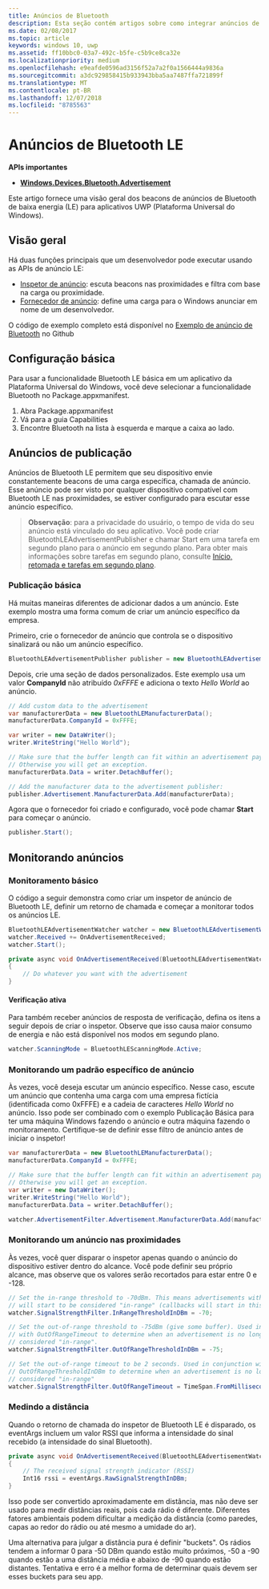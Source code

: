 ```yaml
---
title: Anúncios de Bluetooth
description: Esta seção contém artigos sobre como integrar anúncios de Bluetooth de baixa energia (LE) a aplicativos UWP (Plataforma Universal do Windows) por meio do usuário de APIs AdvertisementWatcher e AdvertisementPublisher.
ms.date: 02/08/2017
ms.topic: article
keywords: windows 10, uwp
ms.assetid: ff10bbc0-03a7-492c-b5fe-c5b9ce8ca32e
ms.localizationpriority: medium
ms.openlocfilehash: e9eafde0596ad3156f52a7a2f0a1566444a9836a
ms.sourcegitcommit: a3dc929858415b933943bba5aa7487ffa721899f
ms.translationtype: MT
ms.contentlocale: pt-BR
ms.lasthandoff: 12/07/2018
ms.locfileid: "8785563"
---
```

# <a name="bluetooth-le-advertisements"></a>Anúncios de Bluetooth LE


**APIs importantes**

-   [**Windows.Devices.Bluetooth.Advertisement**](https://msdn.microsoft.com/library/windows/apps/windows.devices.bluetooth.advertisement.aspx)

Este artigo fornece uma visão geral dos beacons de anúncios de Bluetooth de baixa energia (LE) para aplicativos UWP (Plataforma Universal do Windows).  

## <a name="overview"></a>Visão geral

Há duas funções principais que um desenvolvedor pode executar usando as APIs de anúncio LE:

-   [Inspetor de anúncio](https://msdn.microsoft.com/library/windows/apps/windows.devices.bluetooth.advertisement.bluetoothleadvertisementwatcher.aspx): escuta beacons nas proximidades e filtra com base na carga ou proximidade.  
-   [Fornecedor de anúncio](https://msdn.microsoft.com/library/windows/apps/windows.devices.bluetooth.advertisement.bluetoothleadvertisementpublisher.aspx): define uma carga para o Windows anunciar em nome de um desenvolvedor.  

O código de exemplo completo está disponível no [Exemplo de anúncio de Bluetooth](http://go.microsoft.com/fwlink/p/?LinkId=619990) no Github

## <a name="basic-setup"></a>Configuração básica

Para usar a funcionalidade Bluetooth LE básica em um aplicativo da Plataforma Universal do Windows, você deve selecionar a funcionalidade Bluetooth no Package.appxmanifest.

1. Abra Package.appxmanifest
2. Vá para a guia Capabilities
3. Encontre Bluetooth na lista à esquerda e marque a caixa ao lado.

## <a name="publishing-advertisements"></a>Anúncios de publicação

Anúncios de Bluetooth LE permitem que seu dispositivo envie constantemente beacons de uma carga específica, chamada de anúncio. Esse anúncio pode ser visto por qualquer dispositivo compatível com Bluetooth LE nas proximidades, se estiver configurado para escutar esse anúncio específico.

> **Observação**: para a privacidade do usuário, o tempo de vida do seu anúncio está vinculado do seu aplicativo. Você pode criar BluetoothLEAdvertisementPublisher e chamar Start em uma tarefa em segundo plano para o anúncio em segundo plano. Para obter mais informações sobre tarefas em segundo plano, consulte [Início, retomada e tarefas em segundo plano](https://msdn.microsoft.com/windows/uwp/launch-resume/index).

### <a name="basic-publishing"></a>Publicação básica

Há muitas maneiras diferentes de adicionar dados a um anúncio. Este exemplo mostra uma forma comum de criar um anúncio específico da empresa. 

Primeiro, crie o fornecedor de anúncio que controla se o dispositivo sinalizará ou não um anúncio específico.

```csharp
BluetoothLEAdvertisementPublisher publisher = new BluetoothLEAdvertisementPublisher();
```

Depois, crie uma seção de dados personalizados. Este exemplo usa um valor **CompanyId** não atribuído *0xFFFE* e adiciona o texto *Hello World* ao anúncio. 

```csharp
// Add custom data to the advertisement
var manufacturerData = new BluetoothLEManufacturerData();
manufacturerData.CompanyId = 0xFFFE;

var writer = new DataWriter();
writer.WriteString("Hello World");

// Make sure that the buffer length can fit within an advertisement payload (~20 bytes). 
// Otherwise you will get an exception.
manufacturerData.Data = writer.DetachBuffer();

// Add the manufacturer data to the advertisement publisher:
publisher.Advertisement.ManufacturerData.Add(manufacturerData);
```

Agora que o fornecedor foi criado e configurado, você pode chamar **Start** para começar o anúncio.

```csharp
publisher.Start();
```

## <a name="watching-for-advertisements"></a>Monitorando anúncios

### <a name="basic-watching"></a>Monitoramento básico

O código a seguir demonstra como criar um inspetor de anúncio de Bluetooth LE, definir um retorno de chamada e começar a monitorar todos os anúncios LE.

```csharp
BluetoothLEAdvertisementWatcher watcher = new BluetoothLEAdvertisementWatcher();
watcher.Received += OnAdvertisementReceived;
watcher.Start();
``` 

```csharp
private async void OnAdvertisementReceived(BluetoothLEAdvertisementWatcher watcher, BluetoothLEAdvertisementReceivedEventArgs eventArgs)
{
    // Do whatever you want with the advertisement
}
```

#### <a name="active-scanning"></a>Verificação ativa
Para também receber anúncios de resposta de verificação, defina os itens a seguir depois de criar o inspetor. Observe que isso causa maior consumo de energia e não está disponível nos modos em segundo plano.

```csharp
watcher.ScanningMode = BluetoothLEScanningMode.Active;
```

### <a name="watching-for-a-specific-advertisement-pattern"></a>Monitorando um padrão específico de anúncio

Às vezes, você deseja escutar um anúncio específico. Nesse caso, escute um anúncio que contenha uma carga com uma empresa fictícia (identificada como 0xFFFE) e a cadeia de caracteres *Hello World* no anúncio. Isso pode ser combinado com o exemplo Publicação Básica para ter uma máquina Windows fazendo o anúncio e outra máquina fazendo o monitoramento. Certifique-se de definir esse filtro de anúncio antes de iniciar o inspetor!

```csharp
var manufacturerData = new BluetoothLEManufacturerData();
manufacturerData.CompanyId = 0xFFFE;

// Make sure that the buffer length can fit within an advertisement payload (~20 bytes). 
// Otherwise you will get an exception.
var writer = new DataWriter();
writer.WriteString("Hello World");
manufacturerData.Data = writer.DetachBuffer();

watcher.AdvertisementFilter.Advertisement.ManufacturerData.Add(manufacturerData);
```

### <a name="watching-for-a-nearby-advertisement"></a>Monitorando um anúncio nas proximidades

Às vezes, você quer disparar o inspetor apenas quando o anúncio do dispositivo estiver dentro do alcance. Você pode definir seu próprio alcance, mas observe que os valores serão recortados para estar entre 0 e -128. 

```csharp
// Set the in-range threshold to -70dBm. This means advertisements with RSSI >= -70dBm 
// will start to be considered "in-range" (callbacks will start in this range).
watcher.SignalStrengthFilter.InRangeThresholdInDBm = -70;

// Set the out-of-range threshold to -75dBm (give some buffer). Used in conjunction 
// with OutOfRangeTimeout to determine when an advertisement is no longer 
// considered "in-range".
watcher.SignalStrengthFilter.OutOfRangeThresholdInDBm = -75;

// Set the out-of-range timeout to be 2 seconds. Used in conjunction with 
// OutOfRangeThresholdInDBm to determine when an advertisement is no longer 
// considered "in-range"
watcher.SignalStrengthFilter.OutOfRangeTimeout = TimeSpan.FromMilliseconds(2000);
```

### <a name="gauging-distance"></a>Medindo a distância

Quando o retorno de chamada do inspetor de Bluetooth LE é disparado, os eventArgs incluem um valor RSSI que informa a intensidade do sinal recebido (a intensidade do sinal Bluetooth).

```csharp
private async void OnAdvertisementReceived(BluetoothLEAdvertisementWatcher watcher, BluetoothLEAdvertisementReceivedEventArgs eventArgs)
{
    // The received signal strength indicator (RSSI)
    Int16 rssi = eventArgs.RawSignalStrengthInDBm;
}
```

Isso pode ser convertido aproximadamente em distância, mas não deve ser usado para medir distâncias reais, pois cada rádio é diferente. Diferentes fatores ambientais podem dificultar a medição da distância (como paredes, capas ao redor do rádio ou até mesmo a umidade do ar).

Uma alternativa para julgar a distância pura é definir "buckets". Os rádios tendem a informar 0 para -50 DBm quando estão muito próximos, -50 a -90 quando estão a uma distância média e abaixo de -90 quando estão distantes. Tentativa e erro é a melhor forma de determinar quais devem ser esses buckets para seu app.